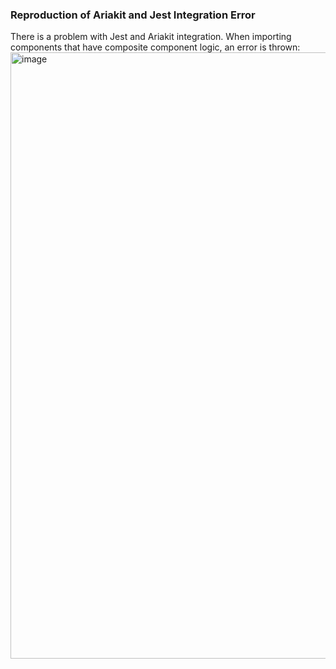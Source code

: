 ### Reproduction of Ariakit and Jest Integration Error

There is a problem with Jest and Ariakit integration. When importing components that have composite component logic, an error is thrown:
<img width="970" alt="image" src="https://github.com/ariakit/ariakit/assets/31973508/e0b81fb5-e6dc-4b5c-a4ee-c6c95187b9dd">
